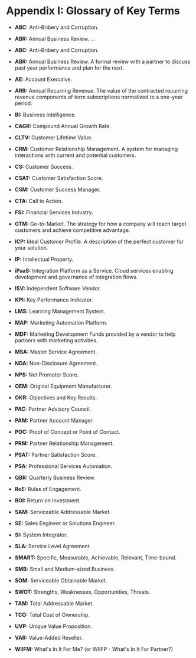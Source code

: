 # Appendix I: Glossary of Key Terms

*   **ABC:** Anti-Bribery and Corruption.
*   **ABR:** Annual Business Review. ...

* **ABC:** Anti-Bribery and Corruption.
* **ABR:** Annual Business Review. A formal review with a partner to discuss past year performance and plan for the next.
* **AE:** Account Executive.
* **ARR:** Annual Recurring Revenue. The value of the contracted recurring revenue components of term subscriptions normalized to a one-year period.
* **BI:** Business Intelligence.
* **CAGR:** Compound Annual Growth Rate.
* **CLTV:** Customer Lifetime Value.
* **CRM:** Customer Relationship Management. A system for managing interactions with current and potential customers.
* **CS:** Customer Success.
* **CSAT:** Customer Satisfaction Score.
* **CSM:** Customer Success Manager.
* **CTA:** Call to Action.
* **FSI:** Financial Services Industry.
* **GTM:** Go-to-Market. The strategy for how a company will reach target customers and achieve competitive advantage.
* **ICP:** Ideal Customer Profile. A description of the perfect customer for your solution.
* **IP:** Intellectual Property.
* **iPaaS:** Integration Platform as a Service. Cloud services enabling development and governance of integration flows.
* **ISV:** Independent Software Vendor.
* **KPI:** Key Performance Indicator.
* **LMS:** Learning Management System.
* **MAP:** Marketing Automation Platform.
* **MDF:** Marketing Development Funds provided by a vendor to help partners with marketing activities.
* **MSA:** Master Service Agreement.
* **NDA:** Non-Disclosure Agreement.
* **NPS:** Net Promoter Score.
* **OEM:** Original Equipment Manufacturer.
* **OKR:** Objectives and Key Results.
* **PAC:** Partner Advisory Council.
* **PAM:** Partner Account Manager.
* **POC:** Proof of Concept or Point of Contact.
* **PRM:** Partner Relationship Management.
* **PSAT:** Partner Satisfaction Score.
* **PSA:** Professional Services Automation.
* **QBR:** Quarterly Business Review.
* **RoE:** Rules of Engagement.
* **ROI:** Return on Investment.
* **SAM:** Serviceable Addressable Market.
* **SE:** Sales Engineer or Solutions Engineer.
* **SI:** System Integrator.
* **SLA:** Service Level Agreement.
* **SMART:** Specific, Measurable, Achievable, Relevant, Time-bound.
* **SMB:** Small and Medium-sized Business.
* **SOM:** Serviceable Obtainable Market.
* **SWOT:** Strengths, Weaknesses, Opportunities, Threats.
* **TAM:** Total Addressable Market.
* **TCO:** Total Cost of Ownership.
* **UVP:** Unique Value Proposition.
* **VAR:** Value-Added Reseller.
* **WIIFM:** What's In It For Me? (or WIIFP - What's In It For Partner?)

